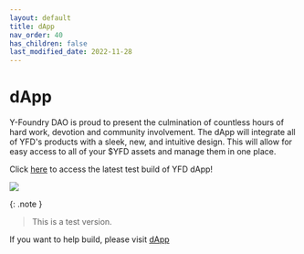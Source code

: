 ```yaml
---
layout: default
title: dApp
nav_order: 40
has_children: false
last_modified_date: 2022-11-28
---
```


dApp
====

Y-Foundry DAO is proud to present the culmination of countless hours of hard work, devotion and community involvement. The dApp will integrate all of YFD's products with a sleek, new, and intuitive design. This will allow for easy access to all of your $YFD assets and manage them in one place.

Click [here](https://dapp-test.yfoundry.io/) to access the latest test build of YFD dApp!

![](https://1019052427-files.gitbook.io/~/files/v0/b/gitbook-x-prod.appspot.com/o/spaces%2FzeCUvNp4zqe4NEKS0jlu%2Fuploads%2FAgfvD0EQRPIoPgBB3zVC%2Fimage.png?alt=media&token=b2b0ac1c-1201-47a3-ba39-7b5265be70ea)

{: .note }
> This is a test version.

If you want to help build, please visit [dApp](/develop/dapp/)